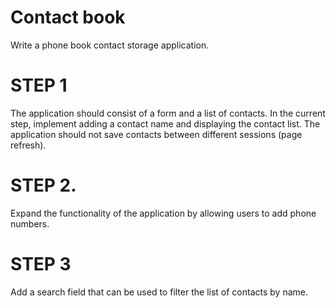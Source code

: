 # Contact book
Write a phone book contact storage application.

# STEP 1
The application should consist of a form and a list of contacts. In the current step, implement adding a contact name and displaying the contact list. The application should not save contacts between different sessions (page refresh).

# STEP 2.
Expand the functionality of the application by allowing users to add phone numbers. 

# STEP 3
Add a search field that can be used to filter the list of contacts by name.
